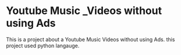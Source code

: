 # Youtube Music _Videos without using Ads
This is a project about a Youtube Music Videos without using Ads.
this project used python langauge.
